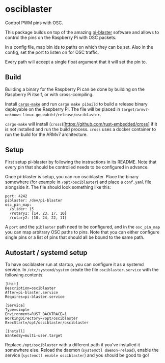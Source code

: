 # osciblaster

Control PWM pins with OSC.

This package builds on top of the amazing [pi-blaster](https://github.com/sarfata/pi-blaster) software 
and allows to control the pins on the Raspberry Pi with OSC packets.

In a config file, map bin ids to paths on which they can be set.
Also in the config, set the port to listen on for OSC traffic.

Every path will accept a single float argument that it will set the pin to.

## Build

Building a binary for the Raspberry Pi can be done by building on the Raspberry Pi itself, or with cross-compiling.

Install [`cargo-make`](https://sagiegurari.github.io/cargo-make/) and run `cargo make pibuild` 
to build a release binary deployable on the Raspberry Pi.
The file will be placed in `target/armv7-unknown-linux-gnueabihf/release/osciblaster`.

`cargo-make` will install (`cross`)[https://github.com/rust-embedded/cross] if it is not installed and run the build process.
`cross` uses a docker container to run the build for the ARMv7 architecture.

## Setup

First setup pi-blaster by following the instructions in its README.  Note that every pin that should be 
controlled needs to be configured in advance.

Once pi-blaster is setup, you can run osciblaster.  Place the binary somewhere (for example in `/opt/osciblaster`)
and place a `conf.yaml` file alongside it.  The file should look something like this:

    port: 4242
    piblaster: /dev/pi-blaster
    osc_pin_map:
      /slider: 15
      /rotary1: [14, 23, 17, 10]
      /rotary2: [18, 24, 22, 11]

A `port` and the `piblaster` path need to be configured, and in the `osc_pin_map` you can map arbitrary OSC paths
to pins.  Note that you can either configure single pins or a list of pins that should all be bound to the same path.

## Autostart / systemd setup

To have osciblaster run at startup, you can configure it as a systemd service.
In `/etc/systemd/system` create the file `osciblaster.service` with the following contents:

    [Unit]
    Description=osciblaster
    After=pi-blaster.service
    Requires=pi-blaster.service

    [Service]
    Type=simple
    Environment=RUST_BACKTRACE=1
    WorkingDirectory=/opt/osciblaster
    ExecStart=/opt/osciblaster/osciblaster
        
    [Install]
    WantedBy=multi-user.target

Replace `/opt/osciblaster` with a different path if you've installed it somewhere else.
Reload the daemon (`systemctl daemon-reload`), enable the service (`systemctl enable osciblaster`) and you should be good to go!